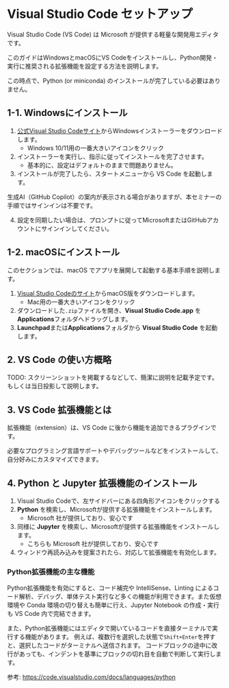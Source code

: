# Visual Studio Code セットアップ

Visual Studio Code (VS Code) は Microsoft が提供する軽量な開発用エディタです。

このガイドはWindowsとmacOSにVS Codeをインストールし、Python開発・実行に推奨される拡張機能を設定する方法を説明します。

この時点で、Python (or miniconda) のインストールが完了している必要はありません。

## 1-1. Windowsにインストール

1. [公式Visual Studio Codeサイト](https://code.visualstudio.com/Download)からWindowsインストーラーをダウンロードします。
    - Windows 10/11用の一番大きいアイコンをクリック
2. インストーラーを実行し、指示に従ってインストールを完了させます。
    - 基本的に、設定はデフォルトのままで問題ありません。
3. インストールが完了したら、スタートメニューから VS Code を起動します。

生成AI（GitHub Copilot）の案内が表示される場合がありますが、本セミナーの手順ではサインインは不要です。

4. 設定を同期したい場合は、プロンプトに従ってMicrosoftまたはGitHubアカウントにサインインしてください。

## 1-2. macOSにインストール

このセクションでは、macOS でアプリを展開して起動する基本手順を説明します。

1. [Visual Studio Codeのサイト](https://code.visualstudio.com/Download)からmacOS版をダウンロードします。
    - Mac用の一番大きいアイコンをクリック
2. ダウンロードした`.zip`ファイルを開き、**Visual Studio Code.app** を**Applications**フォルダへドラッグします。
3. **Launchpad**または**Applications**フォルダから **Visual Studio Code** を起動します。

## 2. VS Code の使い方概略

TODO: スクリーンショットを掲載するなどして、簡潔に説明を記載予定です。もしくは当日投影して説明します。

## 3. VS Code 拡張機能とは

拡張機能（extension）は、VS Code に後から機能を追加できるプラグインです。

必要なプログラミング言語サポートやデバッグツールなどをインストールして、自分好みにカスタマイズできます。

## 4. Python と Jupyter 拡張機能のインストール

1. Visual Studio Codeで、左サイドバーにある四角形アイコンをクリックする
2. **Python** を検索し、Microsoftが提供する拡張機能をインストールします。
    - Microsoft 社が提供しており、安心です
3. 同様に **Jupyter** を検索し、Microsoftが提供する拡張機能をインストールします。
    - こちらも Microsoft 社が提供しており、安心です
4. ウィンドウ再読み込みを提案されたら、対応して拡張機能を有効化します。

### Python拡張機能の主な機能

Python拡張機能を有効にすると、コード補完や IntelliSense、Linting によるコード解析、デバッグ、単体テスト実行など多くの機能が利用できます。また仮想環境や Conda 環境の切り替えも簡単に行え、Jupyter Notebook の作成・実行も VS Code 内で完結できます。

また、Python拡張機能にはエディタで開いているコードを直接ターミナルで実行する機能があります。
例えば、複数行を選択した状態で`Shift+Enter`を押すと、選択したコードがターミナルへ送信されます。
コードブロックの途中に改行があっても、インデントを基準にブロックの切れ目を自動で判断して実行します。


参考: <https://code.visualstudio.com/docs/languages/python>
